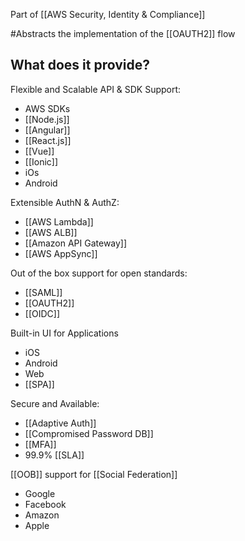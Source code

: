 Part of [[AWS Security, Identity & Compliance]]

#Abstracts the implementation of the [[OAUTH2]] flow 

What does it provide? 
-------------------------------------------


Flexible and Scalable API & SDK Support: 
- AWS SDKs
- [[Node.js]]
- [[Angular]]
- [[React.js]]
- [[Vue]]
- [[Ionic]]
- iOs
- Android

Extensible AuthN & AuthZ:
- [[AWS Lambda]]
- [[AWS ALB]]
- [[Amazon API Gateway]]
- [[AWS AppSync]]

Out of the box support for open standards:
- [[SAML]]
- [[OAUTH2]]
- [[OIDC]]

Built-in UI for Applications
- iOS
- Android
- Web
- [[SPA]]

Secure and Available:
- [[Adaptive Auth]]
- [[Compromised Password DB]]
- [[MFA]]
- 99.9% [[SLA]]

[[OOB]] support for [[Social Federation]]
- Google
- Facebook
- Amazon
- Apple